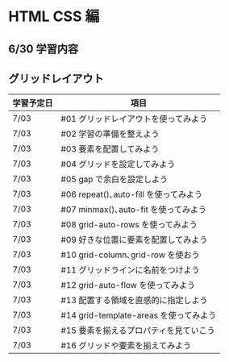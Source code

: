 # HTML CSS 編

## 6/30 学習内容

## グリッドレイアウト

| 学習予定日 | 項目                                   |
| ---------- | -------------------------------------- |
| 7/03       | #01 グリッドレイアウトを使ってみよう   |
| 7/03       | #02 学習の準備を整えよう               |
| 7/03       | #03 要素を配置してみよう               |
| 7/03       | #04 グリッドを設定してみよう           |
| 7/03       | #05 gap で余白を設定しよう             |
| 7/03       | #06 repeat()､auto-fill を使ってみよう  |
| 7/03       | #07 minmax()､auto-fit を使ってみよう   |
| 7/03       | #08 grid-auto-rows を使ってみよう      |
| 7/03       | #09 好きな位置に要素を配置してみよう   |
| 7/03       | #10 grid-column､grid-row を使おう      |
| 7/03       | #11 グリッドラインに名前をつけよう     |
| 7/03       | #12 grid-auto-flow を使ってみよう      |
| 7/03       | #13 配置する領域を直感的に指定しよう   |
| 7/03       | #14 grid-template-areas を使ってみよう |
| 7/03       | #15 要素を揃えるプロパティを見ていこう |
| 7/03       | #16 グリッドや要素を揃えてみよう       |
